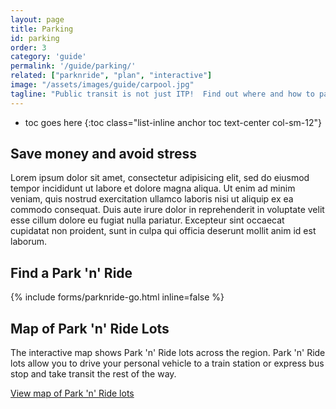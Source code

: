 ```yaml
---
layout: page
title: Parking
id: parking
order: 3
category: 'guide'
permalink: '/guide/parking/'
related: ["parknride", "plan", "interactive"]
image: "/assets/images/guide/carpool.jpg"
tagline: "Public transit is not just ITP!  Find out where and how to park your car to stay out the traffic mess and keep your gas gauge away from 'empty.'"
---
```


* toc goes here
{:toc class="list-inline anchor toc text-center col-sm-12"}

## Save money and avoid stress
Lorem ipsum dolor sit amet, consectetur adipisicing elit, sed do eiusmod
tempor incididunt ut labore et dolore magna aliqua. Ut enim ad minim veniam,
quis nostrud exercitation ullamco laboris nisi ut aliquip ex ea commodo
consequat. Duis aute irure dolor in reprehenderit in voluptate velit esse
cillum dolore eu fugiat nulla pariatur. Excepteur sint occaecat cupidatat non
proident, sunt in culpa qui officia deserunt mollit anim id est laborum.


## Find a Park 'n' Ride

{% include forms/parknride-go.html inline=false %}

## Map of Park 'n' Ride Lots

The interactive map shows Park 'n' Ride lots across the region.  Park 'n' Ride lots allow you to drive your personal vehicle to a train station or express bus stop and take transit the rest of the way.

[View map of Park 'n' Ride lots](/maps/interactive)
